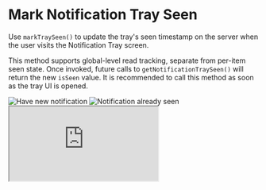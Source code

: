 # Mark Notification Tray Seen

Use `markTraySeen()` to update the tray's seen timestamp on the server when the user visits the Notification Tray screen.

This method supports global-level read tracking, separate from per-item seen state. Once invoked, future calls to `getNotificationTraySeen()` will return the new `isSeen` value. It is recommended to call this method as soon as the tray UI is opened.

<img src="../../../.gitbook/assets/Explore.jpg" alt="Have new notification" />

<img src="../../../.gitbook/assets/My Communities.jpg" alt="Notification already seen" />

<Tabs>
  <Tab title="iOS">
    <iframe src="https://gist.github.com/amythee/b48d79ffc410f8d55c1b9bb759b1bf73" />
  </Tab>
  <Tab title="Android">
    <iframe src="https://gist.github.com/48cf5214b0007d4fee540b53bab5f2c2" />
  </Tab>
  <Tab title="Web">
    <iframe src="https://gist.github.com/amythee/fda232837ec10e401fccacd386006815" />
  </Tab>
</Tabs>
